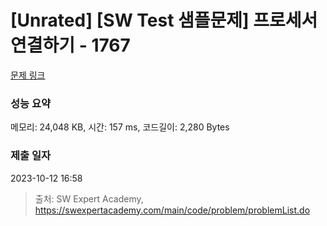 # [Unrated] [SW Test 샘플문제] 프로세서 연결하기 - 1767 

[문제 링크](https://swexpertacademy.com/main/code/problem/problemDetail.do?contestProbId=AV4suNtaXFEDFAUf) 

### 성능 요약

메모리: 24,048 KB, 시간: 157 ms, 코드길이: 2,280 Bytes

### 제출 일자

2023-10-12 16:58



> 출처: SW Expert Academy, https://swexpertacademy.com/main/code/problem/problemList.do